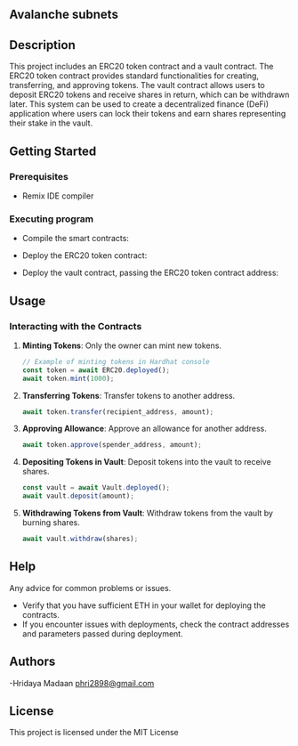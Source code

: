 ## Avalanche subnets

## Description

This project includes an ERC20 token contract and a vault contract. The ERC20 token contract provides standard functionalities for creating, transferring, and approving tokens. The vault contract allows users to deposit ERC20 tokens and receive shares in return, which can be withdrawn later. This system can be used to create a decentralized finance (DeFi) application where users can lock their tokens and earn shares representing their stake in the vault.

## Getting Started

### Prerequisites

* Remix IDE compiler 


### Executing program

* Compile the smart contracts:
   
* Deploy the ERC20 token contract:

* Deploy the vault contract, passing the ERC20 token contract address:
   

## Usage

### Interacting with the Contracts

1. **Minting Tokens**: Only the owner can mint new tokens.
    ```javascript
    // Example of minting tokens in Hardhat console
    const token = await ERC20.deployed();
    await token.mint(1000);
    ```

2. **Transferring Tokens**: Transfer tokens to another address.
    ```javascript
    await token.transfer(recipient_address, amount);
    ```

3. **Approving Allowance**: Approve an allowance for another address.
    ```javascript
    await token.approve(spender_address, amount);
    ```

4. **Depositing Tokens in Vault**: Deposit tokens into the vault to receive shares.
    ```javascript
    const vault = await Vault.deployed();
    await vault.deposit(amount);
    ```

5. **Withdrawing Tokens from Vault**: Withdraw tokens from the vault by burning shares.
    ```javascript
    await vault.withdraw(shares);
    ```

## Help

Any advice for common problems or issues.

* Verify that you have sufficient ETH in your wallet for deploying the contracts.
* If you encounter issues with deployments, check the contract addresses and parameters passed during deployment.

## Authors

-Hridaya Madaan
phri2898@gmail.com 

## License

This project is licensed under the MIT License 
